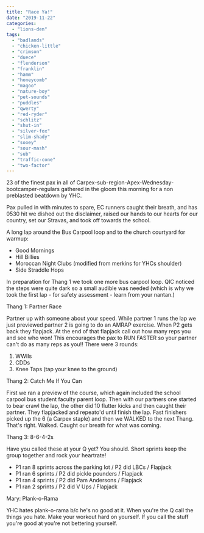 ```yaml
---
title: "Race Ya!"
date: "2019-11-22"
categories: 
  - "lions-den"
tags: 
  - "badlands"
  - "chicken-little"
  - "crimson"
  - "duece"
  - "flenderson"
  - "franklin"
  - "hamm"
  - "honeycomb"
  - "magoo"
  - "nature-boy"
  - "pet-sounds"
  - "puddles"
  - "qwerty"
  - "red-ryder"
  - "schlitz"
  - "shut-in"
  - "silver-fox"
  - "slim-shady"
  - "sooey"
  - "sour-mash"
  - "sub"
  - "traffic-cone"
  - "two-factor"
---
```


23 of the finest pax in all of Carpex-sub-region-Apex-Wednesday-bootcamper-regulars gathered in the gloom this morning for a non preblasted beatdown by YHC.

Pax pulled in with minutes to spare, EC runners caught their breath, and has 0530 hit we dished out the disclaimer, raised our hands to our hearts for our country, set our Stravas, and took off towards the school.

A long lap around the Bus Carpool loop and to the church courtyard for warmup:

- Good Mornings
- Hill Billies
- Moroccan Night Clubs (modified from merkins for YHCs shoulder)
- Side Straddle Hops

In preparation for Thang 1 we took one more bus carpool loop. QIC noticed the steps were quite dark so a small audible was needed (which is why we took the first lap - for safety assessment - learn from your nantan.)

Thang 1: Partner Race

Partner up with someone about your speed. While partner 1 runs the lap we just previewed partner 2 is going to do an AMRAP exercise. When P2 gets back they flapjack. At the end of that flapjack call out how many reps you and see who won! This encourages the pax to RUN FASTER so your partner can't do as many reps as you!! There were 3 rounds:

1. WWIIs
2. CDDs
3. Knee Taps (tap your knee to the ground)

Thang 2: Catch Me If You Can

First we ran a preview of the course, which again included the school carpool bus student faculty parent loop. Then with our partners one started to bear crawl the lap, the other did 10 flutter kicks and then caught their partner. They flapjacked and repeato'd until finish the lap. Fast finishers picked up the 6 (a Carpex staple) and then we WALKED to the next Thang. That's right. Walked. Caught our breath for what was coming.

Thang 3: 8-6-4-2s

Have you called these at your Q yet? You should. Short sprints keep the group together and rock your heartrate!

- P1 ran 8 sprints across the parking lot / P2 did LBCs / Flapjack
- P1 ran 6 sprints / P2 did pickle pounders / Flapjack
- P1 ran 4 sprints / P2 did Pam Andersons / Flapjack
- P1 ran 2 sprints / P2 did V Ups / Flapjack

Mary: Plank-o-Rama

YHC hates plank-o-rama b/c he's no good at it. When you're the Q call the things you hate. Make your workout hard on yourself. If you call the stuff you're good at you're not bettering yourself.
